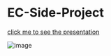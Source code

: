 # EC-Side-Project

[click me to see the presentation](https://www.canva.com/design/DAGSCi6dr5w/NaYotGlBnVJ0bJJA5Wbs4g/view?utm_content=DAGSCi6dr5w&utm_campaign=designshare&utm_medium=link2&utm_source=uniquelinks&utlId=GSS9-QyTqA)


![image](https://github.com/user-attachments/assets/7f287a09-fe36-49d2-9e3e-009a316d1279)
